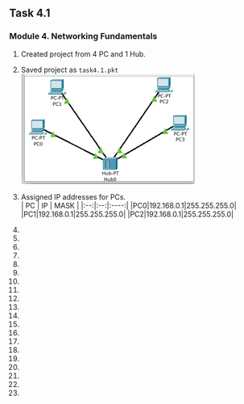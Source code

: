 ## Task 4.1
### Module 4. Networking Fundamentals
1. Created project from 4 PC and 1 Hub.  
2. Saved project as `task4.1.pkt`  
![ScreenShot 01](https://github.com/nigth/DevOps_online_Kyiv_2020Q3Q4/blob/master/m4/task4.1/shots/01.png "ScreenShot 01")  
3. Assigned IP addresses for PCs.  
| PC | IP | MASK |
|:--:|:--:|:----:|
|PC0|192.168.0.1|255.255.255.0|
|PC1|192.168.0.1|255.255.255.0|
|PC2|192.168.0.1|255.255.255.0|
4. 

5. 

6. 

7. 

8. 

9. 

10. 

11. 

12. 

13. 

14. 

15. 

16. 

17. 

18. 

19. 

20. 

21. 

22. 

23. 


 


